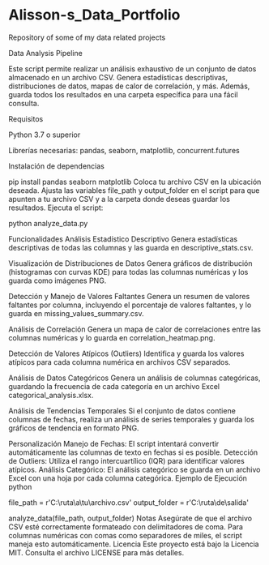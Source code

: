 # Alisson-s_Data_Portfolio
Repository of some of my data related projects

Data Analysis Pipeline

Este script permite realizar un análisis exhaustivo de un conjunto de datos almacenado en un archivo CSV. Genera estadísticas descriptivas, distribuciones de datos, mapas de calor de correlación, y más. Además, guarda todos los resultados en una carpeta específica para una fácil consulta.

Requisitos

Python 3.7 o superior

Librerías necesarias: pandas, seaborn, matplotlib, concurrent.futures

Instalación de dependencias

pip install pandas seaborn matplotlib Coloca tu archivo CSV en la ubicación deseada. Ajusta las variables file_path y output_folder en el script para que apunten a tu archivo CSV y a la carpeta donde deseas guardar los resultados. Ejecuta el script:

python analyze_data.py

Funcionalidades Análisis Estadístico Descriptivo Genera estadísticas descriptivas de todas las columnas y las guarda en descriptive_stats.csv.

Visualización de Distribuciones de Datos Genera gráficos de distribución (histogramas con curvas KDE) para todas las columnas numéricas y los guarda como imágenes PNG.

Detección y Manejo de Valores Faltantes Genera un resumen de valores faltantes por columna, incluyendo el porcentaje de valores faltantes, y lo guarda en missing_values_summary.csv.

Análisis de Correlación Genera un mapa de calor de correlaciones entre las columnas numéricas y lo guarda en correlation_heatmap.png.

Detección de Valores Atípicos (Outliers) Identifica y guarda los valores atípicos para cada columna numérica en archivos CSV separados.

Análisis de Datos Categóricos Genera un análisis de columnas categóricas, guardando la frecuencia de cada categoría en un archivo Excel categorical_analysis.xlsx.

Análisis de Tendencias Temporales Si el conjunto de datos contiene columnas de fechas, realiza un análisis de series temporales y guarda los gráficos de tendencia en formato PNG.

Personalización Manejo de Fechas: El script intentará convertir automáticamente las columnas de texto en fechas si es posible. Detección de Outliers: Utiliza el rango intercuartílico (IQR) para identificar valores atípicos. Análisis Categórico: El análisis categórico se guarda en un archivo Excel con una hoja por cada columna categórica. Ejemplo de Ejecución python

file_path = r'C:\ruta\a\tu\archivo.csv' output_folder = r'C:\ruta\de\salida'

analyze_data(file_path, output_folder) Notas Asegúrate de que el archivo CSV esté correctamente formateado con delimitadores de coma. Para columnas numéricas con comas como separadores de miles, el script maneja esto automáticamente. Licencia Este proyecto está bajo la Licencia MIT. Consulta el archivo LICENSE para más detalles.

